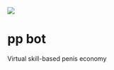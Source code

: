 ![](https://img.shields.io/badge/Fucked%20by-your%20mom-blue)
# pp bot
Virtual skill-based penis economy
